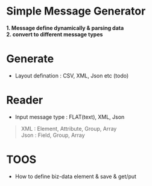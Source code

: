 Simple Message Generator 
==
**1. Message define dynamically & parsing data**   
**2. convert to different message types**
# Generate
- Layout defination : CSV, XML, Json etc (todo)
# Reader
- Input message type : FLAT(text), XML, Json
> XML : Element, Attribute, Group, Array   
Json : Field, Group, Array 
# TOOS
- How to define biz-data element & save & get/put
